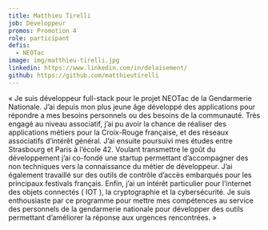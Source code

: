 ```yaml
---
title: Matthieu Tirelli
job: Développeur
promos: Promotion 4
role: participant
defis:
  - NEOTac
image: img/matthieu-tirelli.jpg
linkedin: https://www.linkedin.com/in/delaisement/
github: https://github.com/matthieutirelli
---
```

« Je suis développeur full-stack pour le projet NEOTac de la Gendarmerie Nationale. J’ai depuis mon plus jeune âge développé des applications pour répondre a mes besoins personnels ou des besoins de la communauté. Très engagé au niveau associatif, j’ai pu avoir la chance de réaliser des applications métiers pour la Croix-Rouge française, et des réseaux associatifs d’intérêt général. J’ai ensuite poursuivi mes études entre Strasbourg et Paris à l’école 42. Voulant transmettre le goût du développement j’ai co-fondé une startup permettant d’accompagner des non techniques vers la connaissance du métier de développeur. J’ai également travaillé sur des outils de contrôle d’accès embarqués pour les principaux festivals français. Enfin, j’ai un intérêt particulier pour l’internet des objets connectés ( IOT ), la cryptographie et la cybersécurité. Je suis enthousiaste par ce programme pour mettre mes compétences au service des personnels de la gendarmerie nationale pour développer des outils permettant d’améliorer la réponse aux urgences rencontrées. »